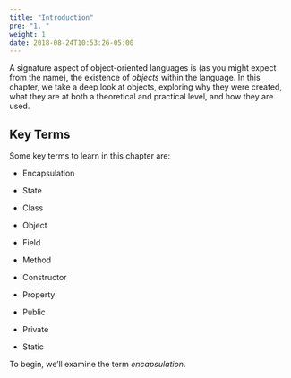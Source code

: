 ```yaml
---
title: "Introduction"
pre: "1. "
weight: 1
date: 2018-08-24T10:53:26-05:00
---
```


A signature aspect of object-oriented languages is (as you might expect from the name), the existence of *objects* within the language.  In this chapter, we take a deep look at objects, exploring why they were created, what they are at both a theoretical and practical level, and how they are used.


## Key Terms

Some key terms to learn in this chapter are:

* Encapsulation

* State

* Class

* Object

* Field

* Method

* Constructor

* Property

* Public

* Private

* Static

To begin, we’ll examine the term *encapsulation*.


